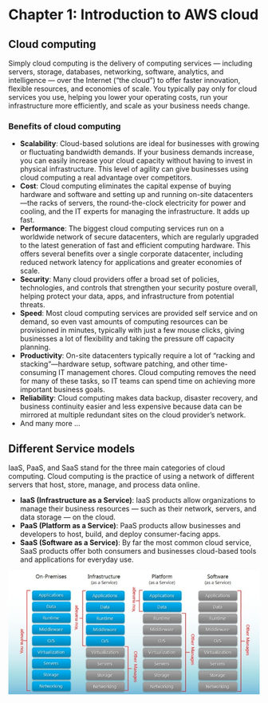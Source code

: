 # Chapter 1: Introduction to AWS cloud

## Cloud computing
Simply cloud computing is the delivery of computing services — including servers, storage, databases, networking, software, analytics, and intelligence — over the Internet (“the cloud”) to offer faster innovation, flexible resources, and economies of scale. You typically pay only for cloud services you use, helping you lower your operating costs, run your infrastructure more efficiently, and scale as your business needs change.
### Benefits of cloud computing
  - **Scalability**: Cloud-based solutions are ideal for businesses with growing or fluctuating bandwidth demands. If your business demands increase, you can easily increase your cloud capacity without having to invest in physical infrastructure. This level of agility can give businesses using cloud computing a real advantage over competitors.
  - **Cost**: Cloud computing eliminates the capital expense of buying hardware and software and setting up and running on-site datacenters—the racks of servers, the round-the-clock electricity for power and cooling, and the IT experts for managing the infrastructure. It adds up fast.
  - **Performance**: The biggest cloud computing services run on a worldwide network of secure datacenters, which are regularly upgraded to the latest generation of fast and efficient computing hardware. This offers several benefits over a single corporate datacenter, including reduced network latency for applications and greater economies of scale.
  - **Security**: Many cloud providers offer a broad set of policies, technologies, and controls that strengthen your security posture overall, helping protect your data, apps, and infrastructure from potential threats.
  - **Speed**: Most cloud computing services are provided self service and on demand, so even vast amounts of computing resources can be provisioned in minutes, typically with just a few mouse clicks, giving businesses a lot of flexibility and taking the pressure off capacity planning.
  - **Productivity**: On-site datacenters typically require a lot of “racking and stacking”—hardware setup, software patching, and other time-consuming IT management chores. Cloud computing removes the need for many of these tasks, so IT teams can spend time on achieving more important business goals.
  - **Reliability**: Cloud computing makes data backup, disaster recovery, and business continuity easier and less expensive because data can be mirrored at multiple redundant sites on the cloud provider’s network.
  - And many more ...

## Different Service models
IaaS, PaaS, and SaaS stand for the three main categories of cloud computing. Cloud computing is the practice of using a network of different servers that host, store, manage, and process data online.
  - **IaaS (Infrastructure as a Service)**: IaaS products allow organizations to manage their business resources — such as their network, servers, and data storage — on the cloud.
  - **PaaS (Platform as a Service)**: PaaS products allow businesses and developers to host, build, and deploy consumer-facing apps.
  - **SaaS (Software as a Service)**: By far the most common cloud service, SaaS products offer both consumers and businesses cloud-based tools and applications for everyday use.

![img](https://github.com/SbrTa/AWS/blob/main/Images/saas-vs-paas-vs-iaas-breakdown.jpg)


